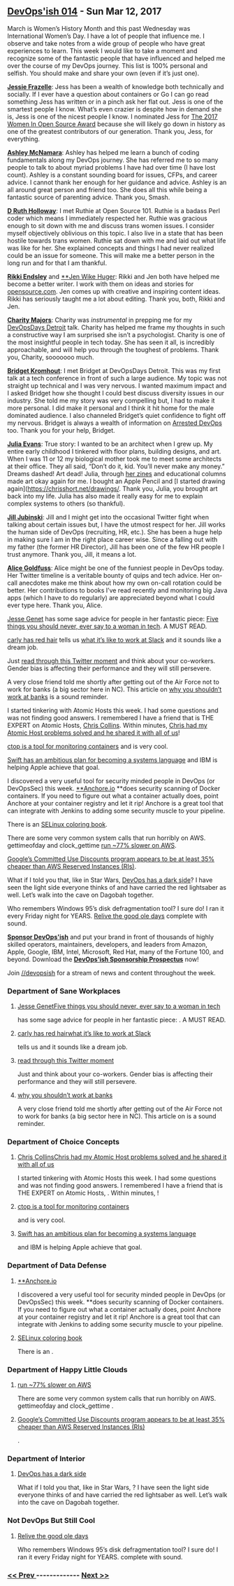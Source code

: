 ## [DevOps'ish 014](https://devopsish.com/014) - Sun Mar 12, 2017

March is Women’s History Month and this past Wednesday was International Women’s Day. I have a lot of people that influence me. I observe and take notes from a wide group of people who have great experiences to learn. This week I would like to take a moment and recognize some of the fantastic people that have influenced and helped me over the course of my DevOps journey. This list is 100% personal and selfish. You should make and share your own (even if it’s just one).

<a href="https://blog.jessfraz.com/"><strong>Jessie Frazelle</strong></a>: Jess has been a wealth of knowledge both technically and socially. If I ever have a question about containers or Go I can go read something Jess has written or in a pinch ask her flat out. Jess is one of the smartest people I know. What’s even crazier is despite how in demand she is, Jess is one of the nicest people I know. I nominated Jess for <a href="https://www.redhat.com/en/about/women-in-open-source">The 2017 Women In Open Source Award</a> because she will likely go down in history as one of the greatest contributors of our generation. Thank you, Jess, for everything.

<a href="http://ashleymcnamara.github.io/learn_to_code/"><strong>Ashley McNamara</strong></a>: Ashley has helped me learn a bunch of coding fundamentals along my DevOps journey. She has referred me to so many people to talk to about myriad problems I have had over time (I have lost count). Ashley is a constant sounding board for issues, CFPs, and career advice. I cannot thank her enough for her guidance and advice. Ashley is an all around great person and friend too. She does all this while being a fantastic source of parenting advice. Thank you, Smash.

<a href="https://twitter.com/geekruthie"><strong>D Ruth Holloway</strong></a>: I met Ruthie at Open Source 101. Ruthie is a badass Perl coder which means I immediately respected her. Ruthie was gracious enough to sit down with me and discuss trans women issues. I consider myself objectively oblivious on this topic. I also live in a state that has been hostile towards trans women. Ruthie sat down with me and laid out what life was like for her. She explained concepts and things I had never realized could be an issue for someone. This will make me a better person in the long run and for that I am thankful.

<a href="http://rikkiendsley.com/"><strong>Rikki Endsley</strong></a> and <a href="https://about.me/jwike">**Jen Wike Huger</a>: Rikki and Jen both have helped me become a better writer. I work with them on ideas and stories for <a href="https://opensource.com/users/chrisshort">opensource.com</a>. Jen comes up with creative and inspiring content ideas. Rikki has seriously taught me a lot about editing. Thank you, both, Rikki and Jen.

<a href="https://charity.wtf/"><strong>Charity Majors</strong></a>: Charity was <em>instrumental</em> in prepping me for my <a href="https://chrisshort.net/what-the-military-taught-me-about-devops/">DevOpsDays Detroit</a> talk. Charity has helped me frame my thoughts in such a constructive way I am surprised she isn’t a psychologist. Charity is one of the most insightful people in tech today. She has seen it all, is incredibly approachable, and will help you through the toughest of problems. Thank you, Charity, sooooooo much.

<a href="http://bridgetkromhout.com/"><strong>Bridget Kromhout</strong></a>: I met Bridget at DevOpsDays Detroit. This was my first talk at a tech conference in front of such a large audience. My topic was not straight up technical and I was very nervous. I wanted maximum impact and I asked Bridget how she thought I could best discuss diversity issues in our industry. She told me my story was very compelling but, I had to make it more personal. I did make it personal and I think it hit home for the male dominated audience. I also channeled Bridget’s quiet confidence to fight off my nervous. Bridget is always a wealth of information on <a href="https://www.arresteddevops.com/">Arrested DevOps</a> too. Thank you for your help, Bridget.

<a href="http://jvns.ca/"><strong>Julia Evans</strong></a>: True story: I wanted to be an architect when I grew up. My entire early childhood I tinkered with floor plans, building designs, and art. When I was 11 or 12 my biological mother took me to meet some architects at their office. They all said, “Don’t do it, kid. You’ll never make any money.” Dreams dashed! Art dead! Julia, through <a href="http://jvns.ca/zines/">her zines</a> and educational columns made art okay again for me. I bought an Apple Pencil and [I started drawing again](<a href="https://chrisshort.net/drawings/">https://chrisshort.net/drawings/</a>. Thank you, Julia, you brought art back into my life. Julia has also made it really easy for me to explain complex systems to others (so thankful).

<a href="http://www.hugdispenser.com/"><strong>Jill Jubinski</strong></a>: Jill and I might get into the occasional Twitter fight when talking about certain issues but, I have the utmost respect for her. Jill works the human side of DevOps (recruiting, HR, etc.). She has been a huge help in making sure I am in the right place career wise. Since a falling out with my father (the former HR Director), Jill has been one of the few HR people I trust anymore. Thank you, Jill, it means a lot.

<a href="http://blog.alicegoldfuss.com/"><strong>Alice Goldfuss</strong></a>: Alice might be one of the funniest people in DevOps today. Her Twitter timeline is a veritable bounty of quips and tech advice. Her on-call anecdotes make me think about how my own on-call rotation could be better. Her contributions to books I’ve read recently and monitoring big Java apps (which I have to do regularly) are appreciated beyond what I could ever type here. Thank you, Alice.

<a href="https://medium.com/@genet">Jesse Genet</a> has some sage advice for people in her fantastic piece: <a href="https://medium.com/fuzzy-sharp/running-a-business-with-boobs-the-things-i-never-say-ac58a48c674#.uv5cdjl7v">Five things you should never, ever say to a woman in tech</a>. A MUST READ.

<a href="https://medium.com/@carlyhasredhair">carly has red hair</a> tells us <a href="https://slack.engineering/how-slack-supports-junior-engineers-89f6dcfe74a1#.sv7t1ejki">what it’s like to work at Slack</a> and it sounds like a dream job.

Just <a href="https://twitter.com/i/moments/839950218099576832">read through this Twitter moment</a> and think about your co-workers. Gender bias is affecting their performance and they will still persevere.

A very close friend told me shortly after getting out of the Air Force not to work for banks (a big sector here in NC). This article on <a href="http://news.efinancialcareers.com/uk-en/276069/problems-with-coding-jobs-in-banks/">why you shouldn’t work at banks</a> is a sound reminder.

I started tinkering with Atomic Hosts this week. I had some questions and was not finding good answers. I remembered I have a friend that is THE EXPERT on Atomic Hosts, <a href="http://chris.collins.is/">Chris Collins</a>. Within minutes, <a href="http://chris.collins.is/2017/03/08/ansible-role-for-rhel-atomic-host/">Chris had my Atomic Host problems solved and he shared it with all of us</a>!

<a href="https://bcicen.github.io/ctop/">ctop is a tool for monitoring containers</a> and is very cool.

<a href="https://www.skilled.io/u/swiftsummit/pushing-swift-to-the-server">Swift has an ambitious plan for becoming a systems language</a> and IBM is helping Apple achieve that goal.

I discovered a very useful tool for security minded people in DevOps (or DevOpsSec) this week. <a href="https://anchore.io/">**Anchore.io</a> **does security scanning of Docker containers. If you need to figure out what a container actually does, point Anchore at your container registry and let it rip! Anchore is a great tool that can integrate with Jenkins to adding some security muscle to your pipeline.

There is an <a href="https://people.redhat.com/duffy/selinux/selinux-coloring-book_A4-Stapled.pdf">SELinux coloring book</a>.

There are some very common system calls that run horribly on AWS. gettimeofday and clock_gettime <a href="https://blog.packagecloud.io/eng/2017/03/08/system-calls-are-much-slower-on-ec2/">run ~77% slower on AWS</a>.

<a href="https://hackernoon.com/why-googles-answer-to-aws-reseved-instances-is-a-big-deal-4b9b36d8e631#.1nj6teivy">Google’s Committed Use Discounts program appears to be at least 35% cheaper than AWS Reserved Instances (RIs)</a>.

What if I told you that, like in Star Wars, <a href="https://chrisshort.net/the-dark-side-of-devops/">DevOps has a dark side</a>? I have seen the light side everyone thinks of and have carried the red lightsaber as well. Let’s walk into the cave on Dagobah together.

Who remembers Windows 95’s disk defragmentation tool? I sure do! I ran it every Friday night for YEARS. <a href="http://hultbergs.org/defrag/">Relive the good ole days</a> complete with sound.

<a href="https://devopsish.com/sponsor/" title="Sponsor DevOps&#39;ish"><strong>Sponsor DevOps&#39;ish</strong></a> and put your brand in front of thousands of highly skilled operators, maintainers, developers, and leaders from Amazon, Apple, Google, IBM, Intel, Microsoft, Red Hat, many of the Fortune 100, and beyond. Download the <strong><a href="https://devopsi.sh/prospectus">DevOps&#39;ish Sponsorship Prospectus</a></strong> now!

Join <a href="https://www.reddit.com/r/devopsish/">/<span class="fa fa-reddit-alien fa-sm" aria-hidden="true"></span>/devopsish</a> for a stream of news and content throughout the week.

### Department of Sane Workplaces

1. [Jesse GenetFive things you should never, ever say to a woman in tech](https://medium.com/@genet)

    has some sage advice for people in her fantastic piece: . A MUST READ.
1. [carly has red hairwhat it’s like to work at Slack](https://medium.com/@carlyhasredhair)

    tells us  and it sounds like a dream job.
1. [read through this Twitter moment](https://twitter.com/i/moments/839950218099576832)

    Just  and think about your co-workers. Gender bias is affecting their performance and they will still persevere.
1. [why you shouldn’t work at banks](http://news.efinancialcareers.com/uk-en/276069/problems-with-coding-jobs-in-banks/)

    A very close friend told me shortly after getting out of the Air Force not to work for banks (a big sector here in NC). This article on  is a sound reminder.
### Department of Choice Concepts

1. [Chris CollinsChris had my Atomic Host problems solved and he shared it with all of us](http://chris.collins.is/)

    I started tinkering with Atomic Hosts this week. I had some questions and was not finding good answers. I remembered I have a friend that is THE EXPERT on Atomic Hosts, . Within minutes, !
1. [ctop is a tool for monitoring containers](https://bcicen.github.io/ctop/)

    and is very cool.
1. [Swift has an ambitious plan for becoming a systems language](https://www.skilled.io/u/swiftsummit/pushing-swift-to-the-server)

    and IBM is helping Apple achieve that goal.
### Department of Data Defense

1. [**Anchore.io](https://anchore.io/)

    I discovered a very useful tool for security minded people in DevOps (or DevOpsSec) this week.  **does security scanning of Docker containers. If you need to figure out what a container actually does, point Anchore at your container registry and let it rip! Anchore is a great tool that can integrate with Jenkins to adding some security muscle to your pipeline.
1. [SELinux coloring book](https://people.redhat.com/duffy/selinux/selinux-coloring-book_A4-Stapled.pdf)

    There is an .
### Department of Happy Little Clouds

1. [run ~77% slower on AWS](https://blog.packagecloud.io/eng/2017/03/08/system-calls-are-much-slower-on-ec2/)

    There are some very common system calls that run horribly on AWS. gettimeofday and clock_gettime .
1. [Google’s Committed Use Discounts program appears to be at least 35% cheaper than AWS Reserved Instances (RIs)](https://hackernoon.com/why-googles-answer-to-aws-reseved-instances-is-a-big-deal-4b9b36d8e631#.1nj6teivy)

    .
### Department of Interior

1. [DevOps has a dark side](https://chrisshort.net/the-dark-side-of-devops/)

    What if I told you that, like in Star Wars, ? I have seen the light side everyone thinks of and have carried the red lightsaber as well. Let’s walk into the cave on Dagobah together.
### Not DevOps But Still Cool

1. [Relive the good ole days](http://hultbergs.org/defrag/)

    Who remembers Windows 95’s disk defragmentation tool? I sure do! I ran it every Friday night for YEARS.  complete with sound.

### [ << Prev ](sreweekly-13.md) ------------- [ Next >> ](sreweekly-15.md)